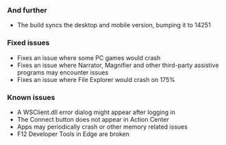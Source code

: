 ### And further
- The build syncs the desktop and mobile version, bumping it to 14251

### Fixed issues
- Fixes an issue where some PC games would crash
- Fixes an issue where Narrator, Magnifier and other third-party assistive programs may encounter issues
- Fixes an issue where File Explorer would crash on 175%

### Known issues
- A WSClient.dll error dialog might appear after logging in
- The Connect button does not appear in Action Center
- Apps may periodically crash or other memory related issues
- F12 Developer Tools in Edge are broken
